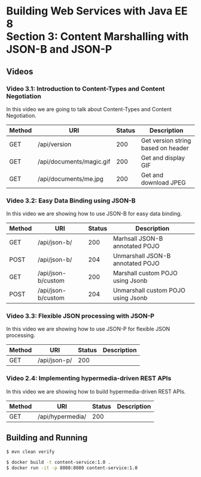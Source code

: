 # Building Web Services with Java EE 8 <br>Section 3: Content Marshalling with JSON-B and JSON-P

## Videos

### Video 3.1: Introduction to Content-Types and Content Negotiation

In this video we are going to talk about Content-Types and Content Negotiation.

| Method | URI          | Status | Description |
|--------|--------------|--------|-------------|
| GET    | /api/version | 200    | Get version string based on header |
| GET    | /api/documents/magic.gif | 200 | Get and display GIF |
| GET    | /api/documents/me.jpg | 200 | Get and download JPEG |


### Video 3.2: Easy Data Binding using JSON-B

In this video we are showing how to use JSON-B for easy data binding.

| Method | URI | Status | Description |
|--------|-----|--------|-------------|
| GET    | /api/json-b/ | 200 | Marhsall JSON-B annotated POJO |
| POST   | /api/json-b/ | 204 | Unmarshall JSON-B annotated POJO |
| GET    | /api/json-b/custom | 200 | Marshall custom POJO using Jsonb |
| POST   | /api/json-b/custom | 204 | Unmarshall custom POJO using Jsonb |

### Video 3.3: Flexible JSON processing with JSON-P

In this video we are showing how to use JSON-P for flexible JSON processing.

| Method | URI | Status | Description |
|--------|-----|--------|-------------|
| GET    | /api/json-p/ | 200 |  |

### Video 2.4: Implementing hypermedia-driven REST APIs

In this video we are showing how to build hypermedia-driven REST APIs.

| Method | URI | Status | Description |
|--------|-----|--------|-------------|
| GET    | /api/hypermedia/ | 200 |  |
 

## Building and Running

```bash
$ mvn clean verify

$ docker build -t content-service:1.0 .
$ docker run -it -p 8080:8080 content-service:1.0
```
